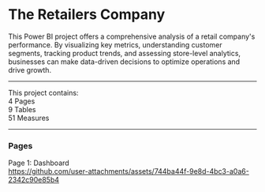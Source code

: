 # The Retailers Company
This Power BI project offers a comprehensive analysis of a retail company's performance. By visualizing key metrics, understanding customer segments, tracking product trends, and assessing store-level analytics, businesses can make data-driven decisions to optimize operations and drive growth.
  
---

This project contains:  
4 Pages  
9 Tables  
51 Measures

---

### Pages

Page 1: Dashboard  
https://github.com/user-attachments/assets/744ba44f-9e8d-4bc3-a0a6-2342c90e85b4






